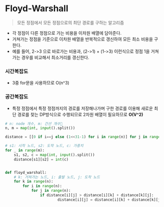 # Floyd-Warshall

> 모든 정점에서 모든 정점으로의 최단 경로를 구하는 알고리즘

- 각 정점이 다른 정점으로 가는 비용을 이차원 배열에 담아준다.
- 거쳐가는 정점을 기준으로 이차원 배열을 반복적으로 갱신하여 모든 최소 비용을 구한다.
- 예를 들어, 2->3 으로 바로가는 비용과, (2->1) + (1->3) 이런식으로 정점 1을 거쳐가는 경우를 비교해서 최소거리를 갱신한다.


### 시간복잡도
- 3중 for문을 사용하므로 O(n^3)

### 공간복잡도
- 특정 정점에서 특정 정점까지의 경로를 저장해나가며 구한 경로를 이용해 새로운 최단 경로를 찾는 DP방식으로 수행되므로 2차원 배열이 필요하므로 **O(V^2)**

```python
# n: node 개수, m: 간선 개수
n, m = map(int, input().split())

distance = [[0 if i==j else (1<<31-1) for i in range(n)] for j in range(n)]

# s1: 시작 노드, s2: 도착 노드, c: 가중치
for _ in range(m):
    s1, s2, c = map(int, input().split())
    distance[s1][s2] = int(c)


def floyd_warshall:
    # k: 거쳐가는 노드, i: 출발 노드, j: 도착 노드
    for k in range(n):
        for i in range(n):
            for j in range(n):
                if distance[i][j] > distance[i][k] + distance[k][j]:
                        distance[i][j] = distance[i][k] + distance[k][j]
```